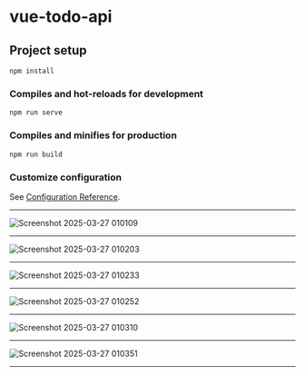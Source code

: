 # vue-todo-api

## Project setup
```
npm install
```

### Compiles and hot-reloads for development
```
npm run serve
```

### Compiles and minifies for production
```
npm run build
```

### Customize configuration
See [Configuration Reference](https://cli.vuejs.org/config/).<hr />
![Screenshot 2025-03-27 010109](https://github.com/user-attachments/assets/00ea01ec-058d-485e-b666-f48bbfd70a24)<hr />
![Screenshot 2025-03-27 010203](https://github.com/user-attachments/assets/3436b1ed-0343-4ade-a276-cf78879b0667)<hr />
![Screenshot 2025-03-27 010233](https://github.com/user-attachments/assets/b58a0a0f-5e07-4b47-a30c-7d8ca8c5f086)<hr />
![Screenshot 2025-03-27 010252](https://github.com/user-attachments/assets/527159f6-24cb-4e14-a269-4e20ca7323f3)<hr />
![Screenshot 2025-03-27 010310](https://github.com/user-attachments/assets/dfb64722-1e48-4756-964d-c16f402af008)<hr />
![Screenshot 2025-03-27 010351](https://github.com/user-attachments/assets/d2d9cc12-644d-4b2d-8965-bc9375ccd409)<hr />
